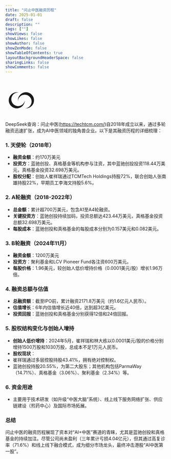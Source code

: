 ```yaml
---
title: "问止中医融资历程"
date: 2025-01-01
draft: false
description: ""
tags: [""]
showViews: false
showLikes: false
showAuthor: false
showZenMode: false
showTableOfContents: true
layoutBackgroundHeaderSpace: false
sharingLinks: false
showComments: false
---
```


<br>  


<svg width="100" height="100" viewBox="0 0 150 150" xmlns="http://www.w3.org/2000/svg">
  <g transform="translate(-181.00148,24.247315)">
    <g transform="translate(-1)">
      <path d="m 278.50305,13.000005 a 37.751438,37.751438 0 0 0 -37.75144,37.751438 37.751438,37.751438 0 0 0 0.21199,2.967763 32.088722,32.088722 0 0 1 31.87674,-29.393769 32.088722,32.088722 0 0 1 32.08872,32.088722 32.088722,32.088722 0 0 1 -29.39377,31.876738 37.751438,37.751438 0 0 0 2.96776,0.211984 37.751438,37.751438 0 0 0 37.75144,-37.751438 37.751438,37.751438 0 0 0 -37.75144,-37.751438 z" fill="currentColor"/>
      <path d="m 230.50705,88.173737 a 37.751438,37.751438 0 0 0 42.41269,-32.426941 37.751438,37.751438 0 0 0 0.18238,-2.969724 32.088722,32.088722 0 0 1 -35.48424,24.919653 32.088722,32.088722 0 0 1 -27.56289,-36.050781 32.088722,32.088722 0 0 1 33.35147,-27.709202 37.751438,37.751438 0 0 0 -2.91367,-0.602623 37.751438,37.751438 0 0 0 -42.41269,32.426936 37.751438,37.751438 0 0 0 32.42695,42.412677 z" fill="currentColor"/>
    </g>
  </g>
</svg>







DeepSeek查询：问止中医(https://techtcm.com/)自2018年成立以来，通过多轮融资迅速扩张，成为AI中医领域的独角兽企业。以下是其融资历程的详细梳理：

### 1. **天使轮（2018年）**
- **融资金额**：约170万美元 
- **投资方**：蓝驰创投、真格基金等机构参与注资，其中蓝驰创投投资118.44万美元，真格基金投资32.698万美元。
- **股权分配**：创始人崔祥瑞通过TCMTech Holdings持股72%，联合创始人张南雄持股22%，早期员工李海文持股5.6%。

### 2. **A轮融资（2018-2022年）**
- **总金额**：累计超700万美元，包含A1至A4轮融资。
- **关键投资方**：蓝驰创投持续加码，投资总额达423.44万美元，真格基金投资总额32.698万美元。
- **每股成本**：蓝驰创投和真格基金的每股成本分别为0.157美元和0.082美元。

### 3. **B轮融资（2024年11月）**
- **融资金额**：1200万美元 
- **投资方**：聚利基金和LCV Pioneer Fund各注资600万美元。
- **每股价格**：1.96美元，较创始人低价增持价格（0.0001美元/股）增长1.96万倍。

### 4. **融资总额与估值**
- **总融资额**：截至IPO前，累计融资2171.8万美元（约1.6亿元人民币）。
- **估值增长**：6年内估值增长近40倍，达到超3亿美元。
- **投资回报**：蓝驰创投和真格基金分别获得12倍和24倍回报。

### 5. **股权结构变化与创始人增持**
- **创始人低价增持**：2024年5月，崔祥瑞和林大栋以0.0001美元/股的价格分别增持1500万股和1030万股，总成本不足1万元人民币。
- **股权现状**： 
- 崔祥瑞通过多层控股持股43.41%，拥有绝对控制权。 
- 蓝驰创投持股20.55%，为第二大股东；其他机构包括ParmaWay（14.71%）、真格基金（3.06%）、聚利基金（2.34%）等。

### 6. **资金用途**
- 主要用于技术研发（如升级“中医大脑”系统）、线上线下服务网络扩张、供应链建设（煎药中心）及国际市场拓展。

### 总结
问止中医的融资历程展现了资本对“AI+中医”赛道的青睐，尤其是蓝驰创投和真格基金的持续加注。尽管公司尚未盈利（三年累计亏损4.04亿元），但其通过高复诊率（71.6%）和线上线下融合模式，成为细分市场龙头，最终冲击港股“AI中医第一股”。